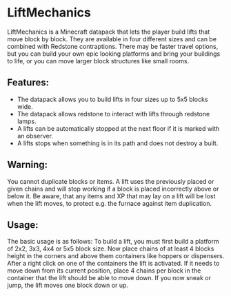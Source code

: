 # LiftMechanics
LiftMechanics is a Minecraft datapack that lets the player build lifts that move block by block. They are available in four different sizes and can be combined with Redstone contraptions. There may be faster travel options, but you can build your own epic looking platforms and bring your buildings to life, or you can move larger block structures like small rooms.

## Features:
- The datapack allows you to build lifts in four sizes up to 5x5 blocks wide.
- The datapack allows redstone to interact with lifts through redstone lamps.
- A lifts can be automatically stopped at the next floor if it is marked with an observer.
- A lifts stops when something is in its path and does not destroy a built.

## Warning:
You cannot duplicate blocks or items. A lift uses the previously placed or given chains and will stop working if a block is placed incorrectly above or below it.
Be aware, that any items and XP that may lay on a lift will be lost when the lift moves, to protect e.g. the furnace against item duplication.

## Usage:
The basic usage is as follows:
To build a lift, you must first build a platform of 2x2, 3x3, 4x4 or 5x5 block size. Now place chains of at least 4 blocks height in the corners and above them containers like hoppers or dispensers. After a right click on one of the containers the lift is activated. If it needs to move down from its current position, place 4 chains per block in the container that the lift should be able to move down. If you now sneak or jump, the lift moves one block down or up.